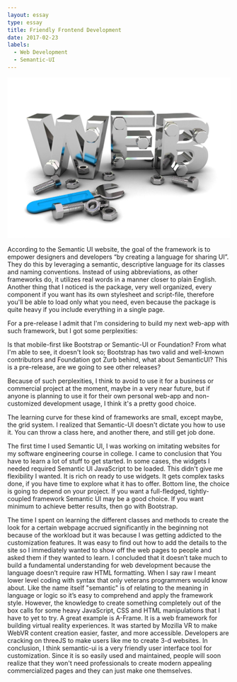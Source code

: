 ```yaml
---
layout: essay
type: essay
title: Friendly Frontend Development
date: 2017-02-23
labels:
  - Web Development
  - Semantic-UI
---
```


  <img class="ui floatedleft image" src="/images/must_have_web_development_tools.jpeg">
    

According to the Semantic UI website, the goal of the framework is to empower designers and developers “by creating a language for sharing UI”. They do this by leveraging a semantic, descriptive language for its classes and naming conventions. Instead of using abbreviations, as other frameworks do, it utilizes real words in a manner closer to plain English.
Another thing that I noticed is the package, very well organized, every component if you want has its own stylesheet and script-file, therefore you'll be able to load only what you need, even because the package is quite heavy if you include everything in a single page.

For a pre-release I admit that I'm considering to build my next web-app with such framework, but I got some perplexities:

Is that mobile-first like Bootstrap or Semantic-UI or Foundation? From what I'm able to see, it doesn't look so;
Bootstrap has two valid and well-known contributors and Foundation got Zurb behind, what about SemanticUI? This is a pre-release, are we going to see other releases?

Because of such perplexities, I think to avoid to use it for a business or commercial project at the moment, maybe in a very near future, but if anyone is planning to use it for their own personal web-app and non-customized development usage, I think it's a pretty good choice.

The learning curve for these kind of frameworks are small, except maybe, the grid system. I realized that Semantic-UI doesn't dictate you how to use it. You can throw a class here, and another there, and still get job done.

The first time I used Semantic UI, I was working on imitating websites for my software engineering course in college. I came to conclusion that You have to learn a lot of stuff to get started. In some cases, the widgets I needed required Semantic UI JavaScript to be loaded. This didn't give me flexibility I wanted. It is rich on ready to use widgets. It gets complex tasks done, if you have time to explore what it has to offer.
Bottom line, the choice is going to depend on your project. If you want a full-fledged, tightly-coupled framework Semantic UI may be a good choice. If you want minimum to achieve better results, then go with Bootstrap.

The time I spent on learning the different classes and methods to create the look for a certain webpage accrued significantly in the beginning not because of the workload but it was because I was getting addicted to the customization features. It was easy to find out how to add the details to the site so I immediately wanted to show off the web pages to people and asked them if they wanted to learn. I concluded that it doesn’t take much to build a fundamental understanding for web development because the language doesn’t require raw HTML formatting. When I say raw I meant lower level coding with syntax that only veterans programmers would know about. Like the name itself "semantic" is of relating to the meaning in language or logic so it’s easy to comprehend and apply the framework style. However, the knowledge to create something completely out of the box calls for some heavy JavaScript, CSS and HTML manipulations that I have to yet to try. A great example is A-Frame. It is a web framework for building virtual reality experiences. It was started by Mozilla VR to make WebVR content creation easier, faster, and more accessible. Developers are cracking on threeJS to make users like me to create 3-d websites. In conclusion, I think semantic-ui is a very friendly user interface tool for customization. Since it is so easily used and maintained, people will soon realize that they won't need professionals to create modern appealing commercialized pages and they can just make one themselves. 

 		



